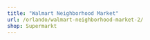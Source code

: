 ```yaml
---
title: "Walmart Neighborhood Market"
url: /orlando/walmart-neighborhood-market-2/
shop: Supermarkt
---
```

